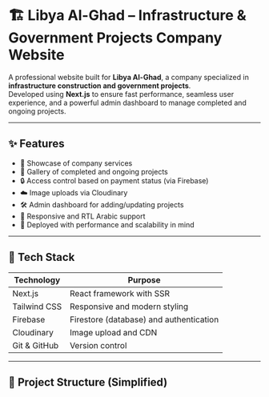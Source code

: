 # 🏗️ Libya Al-Ghad – Infrastructure & Government Projects Company Website

A professional website built for **Libya Al-Ghad**, a company specialized in **infrastructure construction and government projects**.  
Developed using **Next.js** to ensure fast performance, seamless user experience, and a powerful admin dashboard to manage completed and ongoing projects.

---

## ✨ Features

- 💼 Showcase of company services
- 📸 Gallery of completed and ongoing projects
- 🔒 Access control based on payment status (via Firebase)
- ☁️ Image uploads via Cloudinary
- 🛠️ Admin dashboard for adding/updating projects
- 🌙 Responsive and RTL Arabic support
- 🚀 Deployed with performance and scalability in mind

---

## 🚀 Tech Stack

| Technology     | Purpose                                 |
|----------------|------------------------------------------|
| Next.js        | React framework with SSR                 |
| Tailwind CSS   | Responsive and modern styling            |
| Firebase       | Firestore (database) and authentication |
| Cloudinary     | Image upload and CDN                     |
| Git & GitHub   | Version control                          |

---

## 📂 Project Structure (Simplified)

